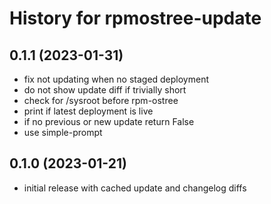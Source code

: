 # History for rpmostree-update

## 0.1.1 (2023-01-31)
- fix not updating when no staged deployment
- do not show update diff if trivially short
- check for /sysroot before rpm-ostree
- print if latest deployment is live
- if no previous or new update return False
- use simple-prompt

## 0.1.0 (2023-01-21)
- initial release with cached update and changelog diffs
